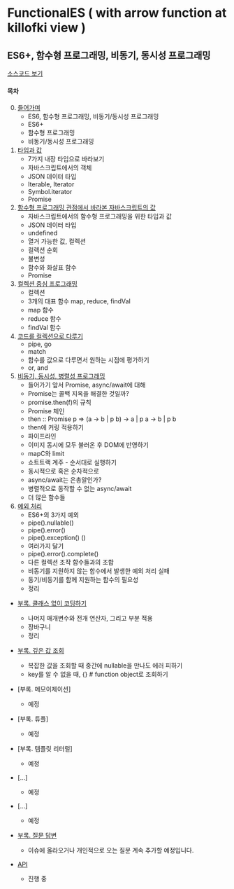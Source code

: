 # FunctionalES ( with arrow function at killofki view ) 

## ES6+, 함수형 프로그래밍, 비동기, 동시성 프로그래밍 

[소스코드 보기](https://github.com/Functional-JavaScript/functional.es/tree/master/articles/ES6%2C%20%ED%95%A8%EC%88%98%ED%98%95%20%ED%94%84%EB%A1%9C%EA%B7%B8%EB%9E%98%EB%B0%8D%2C%20%EB%B9%84%EB%8F%99%EA%B8%B0%2C%20%EB%8F%99%EC%8B%9C%EC%84%B1%20%ED%94%84%EB%A1%9C%EA%B7%B8%EB%9E%98%EB%B0%8D/html) 

#### 목차 

0. [들어가며](https://github.com/Functional-JavaScript/functional.es/blob/master/articles/ES6%2C%20%ED%95%A8%EC%88%98%ED%98%95%20%ED%94%84%EB%A1%9C%EA%B7%B8%EB%9E%98%EB%B0%8D%2C%20%EB%B9%84%EB%8F%99%EA%B8%B0%2C%20%EB%8F%99%EC%8B%9C%EC%84%B1%20%ED%94%84%EB%A1%9C%EA%B7%B8%EB%9E%98%EB%B0%8D/0.%20%EB%93%A4%EC%96%B4%EA%B0%80%EB%A9%B0.md) 
    - ES6, 함수형 프로그래밍, 비동기/동시성 프로그래밍 
    - ES6+ 
    - 함수형 프로그래밍 
    - 비동기/동시성 프로그래밍 
1. [타입과 값](https://github.com/Functional-JavaScript/functional.es/blob/master/articles/ES6%2C%20%ED%95%A8%EC%88%98%ED%98%95%20%ED%94%84%EB%A1%9C%EA%B7%B8%EB%9E%98%EB%B0%8D%2C%20%EB%B9%84%EB%8F%99%EA%B8%B0%2C%20%EB%8F%99%EC%8B%9C%EC%84%B1%20%ED%94%84%EB%A1%9C%EA%B7%B8%EB%9E%98%EB%B0%8D/1.%20%ED%83%80%EC%9E%85%EA%B3%BC%20%EA%B0%92.md) 
    - 7가지 내장 타입으로 바라보기 
    - 자바스크립트에서의 객체 
    - JSON 데이터 타입 
    - Iterable, Iterator 
    - Symbol.iterator 
    - Promise 
2. [함수형 프로그래밍 관점에서 바라본 자바스크립트의 값](https://github.com/Functional-JavaScript/functional.es/blob/master/articles/ES6%2C%20%ED%95%A8%EC%88%98%ED%98%95%20%ED%94%84%EB%A1%9C%EA%B7%B8%EB%9E%98%EB%B0%8D%2C%20%EB%B9%84%EB%8F%99%EA%B8%B0%2C%20%EB%8F%99%EC%8B%9C%EC%84%B1%20%ED%94%84%EB%A1%9C%EA%B7%B8%EB%9E%98%EB%B0%8D/2.%20%ED%95%A8%EC%88%98%ED%98%95%20%ED%94%84%EB%A1%9C%EA%B7%B8%EB%9E%98%EB%B0%8D%20%EA%B4%80%EC%A0%90%EC%97%90%EC%84%9C%20%EB%B0%94%EB%9D%BC%EB%B3%B8%20%EC%9E%90%EB%B0%94%EC%8A%A4%ED%81%AC%EB%A6%BD%ED%8A%B8%EC%9D%98%20%EA%B0%92.md) 
    - 자바스크립트에서의 함수형 프로그래밍을 위한 타입과 값 
    - JSON 데이터 타입 
    - undefined 
    - 열거 가능한 값, 컬렉션 
    - 컬렉션 순회 
    - 불변성 
    - 함수와 화살표 함수 
    - Promise 
3. [컬렉션 중심 프로그래밍](https://github.com/Functional-JavaScript/functional.es/blob/master/articles/ES6%2C%20%ED%95%A8%EC%88%98%ED%98%95%20%ED%94%84%EB%A1%9C%EA%B7%B8%EB%9E%98%EB%B0%8D%2C%20%EB%B9%84%EB%8F%99%EA%B8%B0%2C%20%EB%8F%99%EC%8B%9C%EC%84%B1%20%ED%94%84%EB%A1%9C%EA%B7%B8%EB%9E%98%EB%B0%8D/3.%20%EC%BB%AC%EB%A0%89%EC%85%98%20%EC%A4%91%EC%8B%AC%20%ED%94%84%EB%A1%9C%EA%B7%B8%EB%9E%98%EB%B0%8D.md) 
    - 컬렉션 
    - 3개의 대표 함수 map, reduce, findVal 
    - map 함수 
    - reduce 함수 
    - findVal 함수 
4. [코드를 컬렉션으로 다루기](https://github.com/Functional-JavaScript/functional.es/blob/master/articles/ES6%2C%20%ED%95%A8%EC%88%98%ED%98%95%20%ED%94%84%EB%A1%9C%EA%B7%B8%EB%9E%98%EB%B0%8D%2C%20%EB%B9%84%EB%8F%99%EA%B8%B0%2C%20%EB%8F%99%EC%8B%9C%EC%84%B1%20%ED%94%84%EB%A1%9C%EA%B7%B8%EB%9E%98%EB%B0%8D/4.%20%EC%BD%94%EB%93%9C%EB%A5%BC%20%EC%BB%AC%EB%A0%89%EC%85%98%EC%9C%BC%EB%A1%9C%20%EB%8B%A4%EB%A3%A8%EA%B8%B0.md) 
    - pipe, go 
    - match 
    - 함수를 값으로 다루면서 원하는 시점에 평가하기 
    - or, and 
5. [비동기, 동시성, 병렬성 프로그래밍](https://github.com/Functional-JavaScript/functional.es/blob/master/articles/ES6%2C%20%ED%95%A8%EC%88%98%ED%98%95%20%ED%94%84%EB%A1%9C%EA%B7%B8%EB%9E%98%EB%B0%8D%2C%20%EB%B9%84%EB%8F%99%EA%B8%B0%2C%20%EB%8F%99%EC%8B%9C%EC%84%B1%20%ED%94%84%EB%A1%9C%EA%B7%B8%EB%9E%98%EB%B0%8D/5.%20%EB%B9%84%EB%8F%99%EA%B8%B0%2C%20%EB%8F%99%EC%8B%9C%EC%84%B1%2C%20%EB%B3%91%EB%A0%AC%EC%84%B1%20%ED%94%84%EB%A1%9C%EA%B7%B8%EB%9E%98%EB%B0%8D.md) 
    - 들어가기 앞서 Promise, async/await에 대해 
    - Promise는 콜백 지옥을 해결한 것일까? 
    - promise.then(f)의 규칙 
    - Promise 체인 
    - then :: Promise p => (a -> b | p b) -> a | p a -> b | p b 
    - then에 커링 적용하기 
    - 파이프라인 
    - 이미지 동시에 모두 불러온 후 DOM에 반영하기 
    - mapC와 limit 
    - 쇼트트랙 계주 - 순서대로 실행하기 
    - 동시적으로 혹은 순차적으로 
    - async/await는 은총알인가? 
    - 병렬적으로 동작할 수 없는 async/await 
    - 더 많은 함수들 
6. [예외 처리](https://github.com/Functional-JavaScript/functional.es/blob/master/articles/ES6%2C%20%ED%95%A8%EC%88%98%ED%98%95%20%ED%94%84%EB%A1%9C%EA%B7%B8%EB%9E%98%EB%B0%8D%2C%20%EB%B9%84%EB%8F%99%EA%B8%B0%2C%20%EB%8F%99%EC%8B%9C%EC%84%B1%20%ED%94%84%EB%A1%9C%EA%B7%B8%EB%9E%98%EB%B0%8D/6.%20%EC%98%88%EC%99%B8%20%EC%B2%98%EB%A6%AC.md) 
    - ES6+의 3가지 예외 
    - pipe().nullable() 
    - pipe().error() 
    - pipe().exception() () 
    - 여러가지 달기 
    - pipe().error().complete() 
    - 다른 컬렉션 조작 함수들과의 조합 
    - 비동기를 지원하지 않는 함수에서 발생한 예외 처리 실패 
    - 동기/비동기를 함께 지원하는 함수의 필요성 
    - 정리 

- [부록. 클래스 없이 코딩하기](https://github.com/Functional-JavaScript/functional.es/blob/master/articles/ES6%2C%20%ED%95%A8%EC%88%98%ED%98%95%20%ED%94%84%EB%A1%9C%EA%B7%B8%EB%9E%98%EB%B0%8D%2C%20%EB%B9%84%EB%8F%99%EA%B8%B0%2C%20%EB%8F%99%EC%8B%9C%EC%84%B1%20%ED%94%84%EB%A1%9C%EA%B7%B8%EB%9E%98%EB%B0%8D/%EB%B6%80%EB%A1%9D.%20%ED%81%B4%EB%9E%98%EC%8A%A4%20%EC%97%86%EC%9D%B4%20%EC%BD%94%EB%94%A9%ED%95%98%EA%B8%B0.md) 
    - 나머지 매개변수와 전개 연산자, 그리고 부분 적용 
    - 장바구니 
    - 정리 

- [부록. 깊은 값 조회](https://github.com/Functional-JavaScript/FunctionalES/blob/master/articles/ES6%2C%20%ED%95%A8%EC%88%98%ED%98%95%20%ED%94%84%EB%A1%9C%EA%B7%B8%EB%9E%98%EB%B0%8D%2C%20%EB%B9%84%EB%8F%99%EA%B8%B0%2C%20%EB%8F%99%EC%8B%9C%EC%84%B1%20%ED%94%84%EB%A1%9C%EA%B7%B8%EB%9E%98%EB%B0%8D/%EB%B6%80%EB%A1%9D.%20%EA%B9%8A%EC%9D%80%20%EA%B0%92%20%EC%A1%B0%ED%9A%8C.md) 
    - 복잡한 값을 조회할 때 중간에 nullable을 만나도 에러 피하기 
    - key를 알 수 없을 때, {} # function object로 조회하기 

- [부록. 메모이제이션] 
    - 예정 

- [부록. 튜플] 
    - 예정 

- [부록. 템플릿 리터럴] 
    - 예정 

- [...] 
    - 예정 

- [...] 
    - 예정 

- [부록. 질문 답변](https://github.com/Functional-JavaScript/functional.es/blob/master/articles/ES6%2C%20%ED%95%A8%EC%88%98%ED%98%95%20%ED%94%84%EB%A1%9C%EA%B7%B8%EB%9E%98%EB%B0%8D%2C%20%EB%B9%84%EB%8F%99%EA%B8%B0%2C%20%EB%8F%99%EC%8B%9C%EC%84%B1%20%ED%94%84%EB%A1%9C%EA%B7%B8%EB%9E%98%EB%B0%8D/%EB%B6%80%EB%A1%9D.%20%EC%A7%88%EB%AC%B8%20%EB%8B%B5%EB%B3%80.md) 
    - 이슈에 올라오거나 개인적으로 오는 질문 계속 추가할 예정입니다. 

- [API](https://github.com/Functional-JavaScript/FunctionalES/blob/master/articles/ES6%2C%20%ED%95%A8%EC%88%98%ED%98%95%20%ED%94%84%EB%A1%9C%EA%B7%B8%EB%9E%98%EB%B0%8D%2C%20%EB%B9%84%EB%8F%99%EA%B8%B0%2C%20%EB%8F%99%EC%8B%9C%EC%84%B1%20%ED%94%84%EB%A1%9C%EA%B7%B8%EB%9E%98%EB%B0%8D/API.md) 
    - 진행 중 
